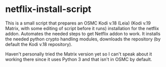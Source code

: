 # netflix-install-script

This is a small script that prepares an OSMC Kodi v.18 (Leia) (Kodi v.19 Matrix, with some editing of script before it runs) installation for the netflix addon. 
Automates the needed steps to get Netflix addon to work. It installs the needed python crypto handling modules, downloads the repository (by default the Kodi v.18 repository).

Haven't personally tried the Matrix version yet so I can't speak about it working there since it uses Python 3 and that isn't in OSMC by default.
